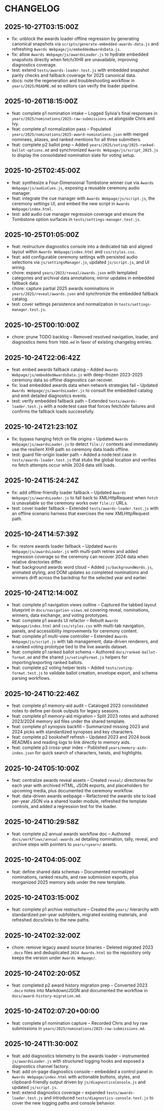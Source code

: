 # CHANGELOG

## 2025-10-27T03:15:00Z
- fix: unblock the awards loader offline regression by generating canonical snapshots via `scripts/generate-embedded-awards-data.js` and refreshing `Awards Webpage/js/embeddedAwardsData.js`.
- fix: allow `Awards Webpage/js/awardsLoader.js` to hydrate embedded snapshots directly when fetch/XHR are unavailable, improving diagnostics coverage.
- test: extend `tests/awards-loader.test.js` with embedded snapshot parity checks and fallback coverage for 2025 canonical data.
- docs: note the regeneration and troubleshooting workflow in `years/2025/README.md` so editors can verify the loader pipeline.

## 2025-10-26T18:15:00Z
- feat: complete p1 nomination intake – Logged Sylvia's final responses in `years/2025/nominations/2025-raw-submissions.md` alongside Chris and Ivy.
- feat: complete p1 normalization pass – Populated `years/2025/nominations/2025-award-nominations.json` with merged nominees, aliases, and ranked mentions for all three submitters.
- feat: complete p2 ballot prep – Added `years/2025/voting/2025-ranked-ballot-options.md` and synchronized `Awards Webpage/js/script_2025.js` to display the consolidated nomination slate for voting setup.

## 2025-10-25T02:45:00Z
- feat: synthesize a Four-Dimensional Tombstone winner cue via `Awards Webpage/js/audioCues.js`, exposing a reusable ceremony audio manager.
- feat: integrate the cue manager with `Awards Webpage/js/script.js`, the ceremony settings UI, and embed the new script in `Awards Webpage/index.html`.
- test: add audio cue manager regression coverage and ensure the Tombstone option surfaces in `tests/settings-manager.test.js`.

## 2025-10-25T01:05:00Z
- feat: restructure diagnostics console into a dedicated tab and aligned layout within `Awards Webpage/index.html` and `css/styles.css`.
- feat: add configurable ceremony settings with persisted audio selections via `js/settingsManager.js`, updated `js/script.js`, and UI wiring.
- chore: expand `years/2023/reveal/awards.json` with templated categories and archival data annotations; mirror updates in embedded fallback data.
- chore: capture partial 2025 awards nominations in `years/2025/reveal/awards.json` and synchronize the embedded fallback catalog.
- test: cover settings persistence and normalization in `tests/settings-manager.test.js`.

## 2025-10-25T00:10:00Z
- chore: prune TODO backlog – Removed resolved navigation, loader, and diagnostics items from `TODO.md` in favor of existing changelog entries.


## 2025-10-24T22:06:42Z
- feat: embed awards fallback catalog – Added `Awards Webpage/js/embeddedAwardsData.js` with deep-frozen 2023-2025 ceremony data so offline diagnostics can recover.
- fix: load embedded awards data when network strategies fail – Updated `Awards Webpage/js/awardsLoader.js` to consult the embedded catalog and emit detailed diagnostics events.
- test: verify embedded fallback path – Extended `tests/awards-loader.test.js` with a node:test case that forces fetch/xhr failures and confirms the fallback loads successfully.

## 2025-10-24T21:23:10Z
- fix: bypass hanging fetch on file origins – Updated `Awards Webpage/js/awardsLoader.js` to detect `file://` contexts and immediately use the resilient XHR path so ceremony data loads offline.
- test: guard file-origin loader path – Added a node:test case in `tests/awards-loader.test.js` that stubs the global location and verifies no fetch attempts occur while 2024 data still loads.

## 2025-10-24T15:24:24Z
- fix: add offline-friendly loader fallback – Updated `Awards Webpage/js/awardsLoader.js` to fall back to XMLHttpRequest when `fetch` is unavailable so the ceremony works over `file://` URLs.
- test: cover loader fallback – Extended `tests/awards-loader.test.js` with an offline scenario harness that exercises the new XMLHttpRequest path.

## 2025-10-24T14:57:39Z
- fix: restore awards loader fallback – Updated `Awards Webpage/js/awardsLoader.js` with multi-path retries and added regression coverage so the ceremony can recover 2024 data when relative directories differ.
- feat: background awards word cloud – Added `js/backgroundWords.js`, animated styling, and DOM updates so completed nominations and winners drift across the backdrop for the selected year and earlier.

## 2025-10-24T12:14:00Z
- feat: complete p1 navigation views outline – Captured the tabbed layout blueprint in `docs/navigation-views.md` covering reveal, nominations, winners, data exchange, and voting prototypes.
- feat: complete p1 awards UI refactor – Rebuilt `Awards Webpage/index.html` and `css/styles.css` with multi-tab navigation, panels, and accessibility improvements for ceremony content.
- feat: complete p1 multi-view controller – Extended `Awards Webpage/js/script.js` with tab management, data-driven renderers, and a ranked voting prototype tied to the live awards dataset.
- feat: complete p1 ranked ballot schema – Authored `docs/ranked-ballot-format.md` and the shared `js/votingFormat.js` helpers for importing/exporting ranked ballots.
- feat: complete p2 voting helper tests – Added `tests/voting-format.test.js` to validate ballot creation, envelope export, and schema parsing workflows.

## 2025-10-24T10:22:46Z
- feat: complete p1 memory-aid audit – Cataloged 2023 consolidated notes to define per-book outputs for legacy seasons.
- feat: complete p1 memory-aid migration – Split 2023 notes and authored 2023/2024 memory aid files under the shared template.
- feat: complete p1 synopsis backfill – Summarized missing 2023 and 2024 picks with standardized synopses and key characters.
- feat: complete p2 bookshelf refresh – Updated 2023 and 2024 book READMEs and reading logs to link directly to memory aids.
- feat: complete p3 cross-year index – Published `years/memory-aids-index.json` for quick search of characters, twists, and highlights.

## 2025-10-24T05:10:00Z
- feat: centralize awards reveal assets – Created `reveal/` directories for each year with archived HTML, JSON exports, and placeholders for upcoming media, plus documented the ceremony workflow.
- feat: data-driven awards webpage – Refactored the awards site to load per-year JSON via a shared loader module, refreshed the template controls, and added a regression test for the loader.

## 2025-10-24T10:29:58Z
- feat: complete p2 annual awards workflow doc – Authored `docs/workflows/annual-awards.md` detailing nomination, tally, reveal, and archive steps with pointers to `years/<year>/` assets.

## 2025-10-24T04:05:00Z
- feat: define shared data schemas – Documented normalized nominations, ranked results, and raw submission exports, plus reorganized 2025 memory aids under the new template.

## 2025-10-24T03:15:00Z
- feat: complete p1 archive restructure – Created the `years/` hierarchy with standardized per-year subfolders, migrated existing materials, and refreshed docs/links to the new paths.

## 2025-10-24T02:32:00Z
- chore: remove legacy award source binaries – Deleted migrated 2023 `.docx` files and deduplicated `2024 Awards.html` so the repository only keeps the version under `Awards Webpage/`.

## 2025-10-24T02:20:05Z
- feat: completed p2 award history migration prep – Converted 2023 `.docx` notes into Markdown/JSON and documented the workflow in `docs/award-history-migration.md`.

## 2025-10-24T02:07:20+00:00
- feat: complete p1 nomination capture – Recorded Chris and Ivy raw submissions in `years/2025/nominations/2025-raw-submissions.md`.
## 2025-10-24T11:30:00Z
- feat: add diagnostics telemetry to the awards loader – instrumented `js/awardsLoader.js` with structured logging hooks and exposed a diagnostics channel factory.
- feat: add on-page diagnostics console – embedded a control panel in `Awards Webpage/index.html` with actionable buttons, styles, and clipboard-friendly output driven by `js/diagnosticsConsole.js` and updated `js/script.js`.
- test: extend diagnostics coverage – expanded `tests/awards-loader.test.js` and introduced `tests/diagnostics-console.test.js` to cover the new logging paths and console behavior.

